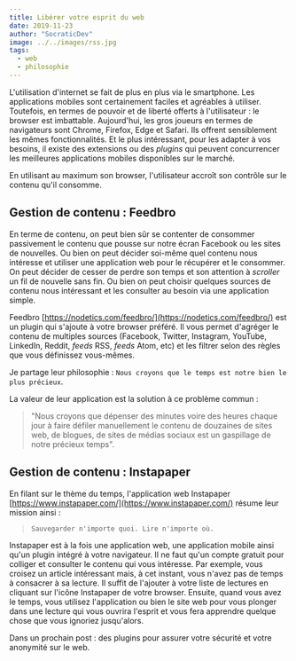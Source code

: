 ```yaml
---
title: Libérer votre esprit du web
date: 2019-11-23
author: "SocraticDev"
image: ../../images/rss.jpg
tags:
  - web
  - philosophie
---
```

L'utilisation d'internet se fait de plus en plus via le smartphone.
Les applications mobiles sont certainement faciles et agréables à utiliser.
Toutefois, en termes de pouvoir et de liberté offerts à l'utilisateur : le browser est imbattable.
Aujourd'hui, les gros joueurs en termes de navigateurs sont Chrome, Firefox, Edge et Safari.
Ils offrent sensiblement les mêmes fonctionnalités. Et le plus intéressant, pour les adapter à vos besoins,
il existe des extensions ou des _plugins_ qui peuvent concurrencer les meilleures applications mobiles disponibles sur le marché.

En utilisant au maximum son browser, l'utilisateur accroît son contrôle sur le contenu qu'il consomme.

## Gestion de contenu : Feedbro
En terme de contenu, on peut bien sûr se contenter de consommer passivement le contenu que pousse sur notre écran Facebook ou les sites de nouvelles. Ou bien on peut décider soi-même quel contenu nous intéresse et utiliser une application web pour le récupérer et le consommer.
On peut décider de cesser de perdre son temps et son attention à _scroller_ un fil de nouvelle sans fin.
Ou bien on peut choisir quelques sources de contenu nous intéressant et les consulter au besoin via une application simple.

Feedbro [https://nodetics.com/feedbro/](https://nodetics.com/feedbro/) est un plugin qui s'ajoute à votre browser préféré. Il vous permet d'agréger le contenu de multiples sources (Facebook, Twitter, Instagram, YouTube, LinkedIn, Reddit, _feeds_ RSS, _feeds_ Atom, etc) et les filtrer selon des règles que vous définissez vous-mêmes.

Je partage leur philosophie : ``Nous croyons que le temps est notre bien le plus précieux``.

La valeur de leur application est la solution à ce problème commun : 

> "Nous croyons que dépenser des minutes voire des heures chaque jour à faire défiler manuellement le contenu de douzaines de sites web, de blogues, de sites de médias sociaux est un gaspillage de notre précieux temps".

## Gestion de contenu : Instapaper

En filant sur le thème du temps, l'application web Instapaper [https://www.instapaper.com/](https://www.instapaper.com/) résume leur mission ainsi : 

> ``Sauvegarder n'importe quoi. Lire n'importe où.``

Instapaper est à la fois une application web, une application mobile ainsi qu'un plugin intégré à votre navigateur. Il ne faut qu'un compte gratuit pour colliger et consulter le contenu qui vous intéresse. Par exemple, vous croisez un article intéressant mais, à cet instant, vous n'avez pas de temps à consacrer à sa lecture. Il suffit de l'ajouter à votre liste de lectures en cliquant sur l'icône Instapaper de votre browser. Ensuite, quand vous avez le temps, vous utilisez l'application ou bien le site web pour vous plonger dans une lecture qui vous ouvrira l'esprit et vous fera apprendre quelque chose que vous ignoriez jusqu'alors.

Dans un prochain post : des plugins pour assurer votre sécurité et votre anonymité sur le web.